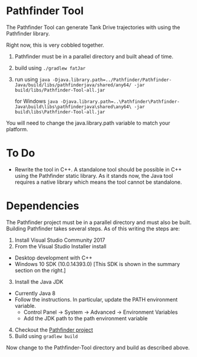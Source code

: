 # Pathfinder Tool

The Pathfinder Tool can generate Tank Drive trajectories with using the Pathfinder library.

Right now, this is very cobbled together.

1. Pathfinder must be in a parallel directory and built ahead of time.
2. build using `./gradlew fatJar`
3. run using
   `java -Djava.library.path=../Pathfinder/Pathfinder-Java/build/libs/pathfinderjava/shared/any64/ -jar build/libs/Pathfinder-Tool-all.jar`

   for Windows
   `java -Djava.library.path=..\Pathfinder\Pathfinder-Java\build\libs\pathfinderjava\shared\any64\ -jar build\libs\Pathfinder-Tool-all.jar `

You will need to change the java.library.path variable to match your platform.

# To Do

* Rewrite the tool in C++. A standalone tool should be possible in C++ using the Pathfinder static library. As it stands now, the Java tool requires a native library which means the tool cannot be standalone.

# Dependencies

The Pathfinder project must be in a parallel directory and must also be built. Building Pathfinder takes several steps. As of this writing the steps are:

1. Install Visual Studio Community 2017 
2. From the Visual Studio Installer install
  * Desktop development with C++
  * Windows 10 SDK (10.0.14393.0) [This SDK is shown in the summary section on the right.]
3. Install the Java JDK
  * Currently Java 8
  * Follow the instructions. In particular, update the PATH environment variable. 
     * Control Panel -> System -> Advanced -> Environment Variables
     * Add the JDK path to the path environment variable
4. Checkout the [Pathfinder project](https://github.com/JacisNonsense/Pathfinder)
5. Build using `gradlew build`

Now change to the Pathfinder-Tool directory and build as described above.

